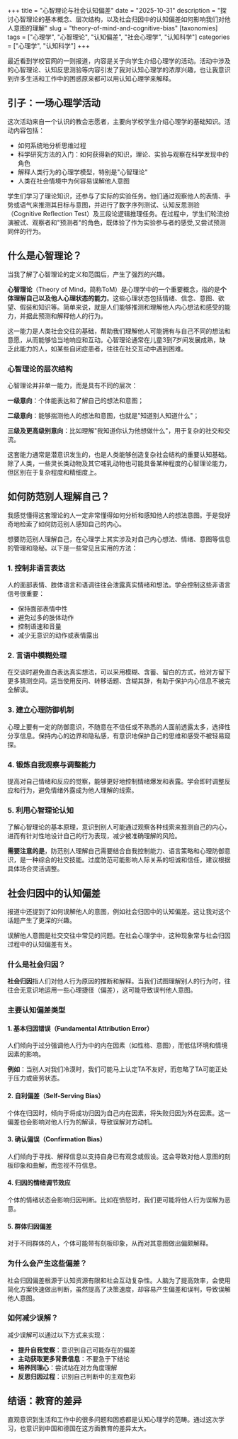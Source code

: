 +++
title = "心智理论与社会认知偏差"
date = "2025-10-31"
description = "探讨心智理论的基本概念、层次结构，以及社会归因中的认知偏差如何影响我们对他人意图的理解"
slug = "theory-of-mind-and-cognitive-bias"
[taxonomies]
tags = ["心理学", "心智理论", "认知偏差", "社会心理学", "认知科学"]
categories = ["心理学", "认知科学"]
+++

最近看到学校官网的一则报道，内容是关于向学生介绍心理学的活动。活动中涉及的心智理论、认知反思测验等内容引发了我对认知心理学的浓厚兴趣，也让我意识到许多生活和工作中的困惑原来都可以用认知心理学来解释。

<!-- more -->

## 引子：一场心理学活动

这次活动来自一个认识的教会志愿者，主要向学校学生介绍心理学的基础知识。活动内容包括：

- 如何系统地分析思维过程
- 科学研究方法的入门：如何获得新的知识，理论、实验与观察在科学发现中的角色
- 解释人类行为的心理学模型，特别是"心智理论"
- 人类在社会情境中为何容易误解他人意图

学生们学习了理论知识，还参与了实际的实验任务。他们通过观察他人的表情、手势或语气来推测其目标与意图，并进行了数字序列测试、认知反思测验（Cognitive Reflection Test）及三段论逻辑推理任务。在过程中，学生们轮流扮演被试、观察者和"预测者"的角色，既体验了作为实验参与者的感受,又尝试预测同伴的行为。

## 什么是心智理论？

当我了解了心智理论的定义和范围后，产生了强烈的兴趣。

**心智理论**（Theory of Mind，简称ToM）是心理学中的一个重要概念，指的是**个体理解自己以及他人心理状态的能力**。这些心理状态包括情绪、信念、意图、欲望、假装和知识等。简单来说，就是人们能够推测和理解他人内心想法和感受的能力，并据此预测和解释他人的行为。

这一能力是人类社会交往的基础，帮助我们理解他人可能拥有与自己不同的想法和意愿，从而能够恰当地响应和互动。心智理论通常在儿童3到7岁间发展成熟，缺乏此能力的人，如某些自闭症患者，往往在社交互动中遇到困难。

### 心智理论的层次结构

心智理论并非单一能力，而是具有不同的层次：

**一级意向**：个体能表达和了解自己的想法和意图；

**二级意向**：能够揣测他人的想法和意图，也就是"知道别人知道什么"；

**三级及更高级别意向**：比如理解"我知道你认为他想做什么"，用于复杂的社交和交流。

这套能力通常是潜意识发生的，也是人类能够创造复杂社会结构的重要认知基础。除了人类，一些灵长类动物及其它哺乳动物也可能具备某种程度的心智理论能力，但区别在于复杂程度和精细度上。

## 如何防范别人理解自己？

我感觉懂得这套理论的人一定非常懂得如何分析和感知他人的想法意图。于是我好奇地检索了如何防范别人感知自己的内心。

想要防范别人理解自己，在心理学上其实涉及对自己内心想法、情绪、意图等信息的管理和隐秘。以下是一些常见且实用的方法：

### 1. 控制非语言表达

人的面部表情、肢体语言和语调往往会泄露真实情绪和想法。学会控制这些非语言信号很重要：

- 保持面部表情中性
- 避免过多的肢体动作
- 控制语速和音量
- 减少无意识的动作或表情露出

### 2. 言语中模糊处理

在交谈时避免直白表达真实想法，可以采用模糊、含蓄、留白的方式，给对方留下更多猜测空间。适当使用反问、转移话题、含糊其辞，有助于保护内心信息不被完全解读。

### 3. 建立心理防御机制

心理上要有一定的防御意识，不随意在不信任或不熟悉的人面前透露太多，选择性分享信息。保持内心的边界和隐私感，有意识地保护自己的思维和感受不被轻易窥探。

### 4. 锻炼自我观察与调整能力

提高对自己情绪和反应的觉察，能够更好地控制情绪爆发和表露。学会即时调整反应和行为，避免情绪外露成为他人理解的线索。

### 5. 利用心智理论认知

了解心智理论的基本原理，意识到别人可能通过观察各种线索来推测自己的内心，进而有针对性地设计自己的行为表现，减少被准确理解的风险。

**需要注意的是**，防范别人理解自己需要结合自我控制能力、语言策略和心理防御意识，是一种综合的社交技能。过度防范可能影响人际关系的坦诚和信任，建议根据具体场合灵活调整。

## 社会归因中的认知偏差

报道中还提到了如何误解他人的意图，例如社会归因中的认知偏差。这让我对这个话题产生了更深的兴趣。

误解他人意图是社交交往中常见的问题。在社会心理学中，这种现象常与社会归因过程中的认知偏差有关。

### 什么是社会归因？

**社会归因**指人们对他人行为原因的推断和解释。当我们试图理解别人的行为时，往往会无意识地运用一些心理捷径（偏差），这可能导致误判他人意图。

### 主要认知偏差类型

#### 1. 基本归因错误（Fundamental Attribution Error）

人们倾向于过分强调他人行为中的内在因素（如性格、意图），而低估环境和情境因素的影响。

**例如**：当别人对我们冷漠时，我们可能马上认定TA不友好，而忽略了TA可能正处于压力或疲劳状态。

#### 2. 自利偏差（Self-Serving Bias）

个体在归因时，倾向于将成功归因为自己内在因素，将失败归因为外在因素。这一偏差也会影响对他人行为的解读，导致误解对方动机。

#### 3. 确认偏误（Confirmation Bias）

人们倾向于寻找、解释信息以支持自身已有观念或假设。这会导致对他人意图的刻板印象和曲解，而忽视不符信息。

#### 4. 归因的情绪调节效应

个体的情绪状态会影响归因判断。比如在愤怒时，我们更可能将他人行为误解为恶意。

#### 5. 群体归因偏差

对于不同群体的人，个体可能带有刻板印象，从而对其意图做出偏颇解释。

### 为什么会产生这些偏差？

社会归因偏差根源于认知资源有限和社会互动复杂性。人脑为了提高效率，会使用简化方案快速做出判断，虽然提高了决策速度，却容易产生偏差和误判，导致误解他人意图。

### 如何减少误解？

减少误解可以通过以下方式来实现：

- **提升自我觉察**：意识到自己可能存在的偏差
- **主动获取更多背景信息**：不要急于下结论
- **培养同理心**：尝试站在对方角度理解
- **反思归因过程**：识别自己判断中的主观色彩

## 结语：教育的差异

直观意识到生活和工作中的很多问题和困惑都是认知心理学的范畴。通过这次学习，也意识到中国和德国在这方面教育的差异太大。
